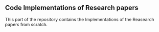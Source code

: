 ## Code Implementations of Research papers

This part of the repository contains the Implementations of the Reasearch papers from scratch.
